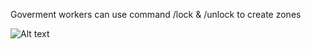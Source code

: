 Goverment workers can use command /lock & /unlock to create zones

![Alt text](https://i.imgur.com/mNHowHB.png)
